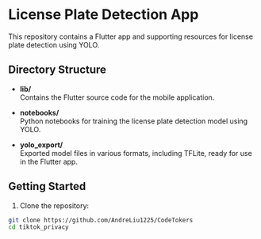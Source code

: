# License Plate Detection App

This repository contains a Flutter app and supporting resources for license plate detection using YOLO.

## Directory Structure

- **lib/**  
  Contains the Flutter source code for the mobile application.

- **notebooks/**  
  Python notebooks for training the license plate detection model using YOLO.

- **yolo_export/**  
  Exported model files in various formats, including TFLite, ready for use in the Flutter app.

## Getting Started

1. Clone the repository:

```bash
git clone https://github.com/AndreLiu1225/CodeTokers
cd tiktok_privacy
